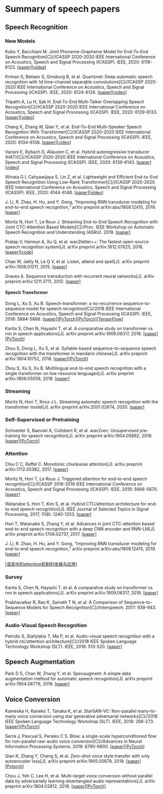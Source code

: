 # Summary of speech papers

## Speech Recognition

### New Models
Kubo Y, Bacchiani M. Joint Phoneme-Grapheme Model for End-To-End Speech Recognition[C]//ICASSP 2020-2020 IEEE International Conference on Acoustics, Speech and Signal Processing (ICASSP). IEEE, 2020: 6119-6123.
[[paper](https://storage.googleapis.com/pub-tools-public-publication-data/pdf/45885a679869bf40528dcf46cfd795a3003eeb5e.pdf)][[videa](https://2020.ieeeicassp-virtual.org/presentation/lecture/joint-phoneme-grapheme-model-end-end-speech-recognition)]

Kriman S, Beliaev S, Ginsburg B, et al. Quartznet: Deep automatic speech recognition with 1d time-channel separable convolutions[C]//ICASSP 2020-2020 IEEE International Conference on Acoustics, Speech and Signal Processing (ICASSP). IEEE, 2020: 6124-6128.
[[paper](https://arxiv.org/pdf/1910.10261)][[video](https://2020.ieeeicassp-virtual.org/presentation/lecture/quartznet-deep-automatic-speech-recognition-1d-time-channel-separable)]

Tripathi A, Lu H, Sak H. End-To-End Multi-Talker Overlapping Speech Recognition[C]//ICASSP 2020-2020 IEEE International Conference on Acoustics, Speech and Signal Processing (ICASSP). IEEE, 2020: 6129-6133.
[[paper](https://www.merl.com/publications/docs/TR2018-001.pdf)][[video](https://2020.ieeeicassp-virtual.org/presentation/lecture/end-end-multi-talker-overlapping-speech-recognition)]

Chang X, Zhang W, Qian Y, et al. End-To-End Multi-Speaker Speech Recognition With Transformer[C]//ICASSP 2020-2020 IEEE International Conference on Acoustics, Speech and Signal Processing (ICASSP). IEEE, 2020: 6134-6138.
[[paper](https://arxiv.org/pdf/2002.03921)][[video](https://www.youtube.com/watch?v=Mo2RRNgfU4g)]

Variani E, Rybach D, Allauzen C, et al. Hybrid autoregressive transducer (HAT)[C]//ICASSP 2020-2020 IEEE International Conference on Acoustics, Speech and Signal Processing (ICASSP). IEEE, 2020: 6139-6143.
[[paper](https://arxiv.org/pdf/2003.07705)][[video](https://2020.ieeeicassp-virtual.org/presentation/lecture/hybrid-autoregressive-transducer-hat)]

Winata G I, Cahyawijaya S, Lin Z, et al. Lightweight and Efficient End-to-End Speech Recognition Using Low-Rank Transformer[C]//ICASSP 2020-2020 IEEE International Conference on Acoustics, Speech and Signal Processing (ICASSP). IEEE, 2020: 6144-6148.
[[paper](https://arxiv.org/pdf/1910.13923)][[video](https://2020.ieeeicassp-virtual.org/presentation/lecture/lightweight-and-efficient-end-end-speech-recognition-using-low-rank)]

J. Li, R. Zhao, H. Hu, and Y. Gong, “Improving RNN transducer modeling for end-to-end speech recognition,” arXiv preprint arXiv:abs/1909.12415, 2019. 
[[paper](https://arxiv.org/pdf/1909.12415)]

Moritz N, Hori T, Le Roux J. Streaming End-to-End Speech Recognition with Joint CTC-Attention Based Models[C]//Proc. IEEE Workshop on Automatic Speech Recognition and Understanding (ASRU). 2019. 
[[paper](https://www.merl.com/publications/docs/TR2019-159.pdf)]

Pratap V, Hannun A, Xu Q, et al. wav2letter++: The fastest open-source speech recognition system[J]. arXiv preprint arXiv:1812.07625, 2018.
[[paper](https://arxiv.org/pdf/1812.07625)][[code](https://github.com/facebookresearch/wav2letter)]

Chan W, Jaitly N, Le Q V, et al. Listen, attend and spell[J]. arXiv preprint arXiv:1508.01211, 2015. 
[[paper](https://arxiv.org/abs/1508.01211)]

Graves A. Sequence transduction with recurrent neural networks[J]. arXiv preprint arXiv:1211.3711, 2012. 
[[paper](https://arxiv.org/abs/1211.3711)]

#### Speech Transformer
Dong L, Xu S, Xu B. Speech-transformer: a no-recurrence sequence-to-sequence model for speech recognition[C]//2018 IEEE International Conference on Acoustics, Speech and Signal Processing (ICASSP). IEEE, 2018: 5884-5888.
[[paper](http://150.162.46.34:8080/icassp2018/ICASSP18_USB/pdfs/0005884.pdf)][[PyTorch](https://github.com/kaituoxu/Speech-Transformer)][[PyTorch](https://github.com/ZhengkunTian/Speech-Tranformer-Pytorch)][[TensorFlow](https://github.com/xingchensong/Speech-Transformer-tf2.0)]

Karita S, Chen N, Hayashi T, et al. A comparative study on transformer vs rnn in speech applications[J]. arXiv preprint arXiv:1909.06317, 2019.
[[paper](https://arxiv.org/pdf/1909.06317)][[PyTorch](https://github.com/espnet/espnet)]

Zhou S, Dong L, Xu S, et al. Syllable-based sequence-to-sequence speech recognition with the transformer in mandarin chinese[J]. arXiv preprint arXiv:1804.10752, 2018.
[[paper](https://arxiv.org/pdf/1804.10752)][[PyTorch](https://github.com/gentaiscool/end2end-asr-pytorch)]

Zhou S, Xu S, Xu B. Multilingual end-to-end speech recognition with a single transformer on low-resource languages[J]. arXiv preprint arXiv:1806.05059, 2018.
[[paper](https://arxiv.org/pdf/1806.05059)]

### Streaming
Moritz N, Hori T, Roux J L. Streaming automatic speech recognition with the transformer model[J]. arXiv preprint arXiv:2001.02674, 2020. 
[[paper](https://arxiv.org/abs/2001.02674)]

### Self-Supervised or Pretraining
Schneider S, Baevski A, Collobert R, et al. wav2vec: Unsupervised pre-training for speech recognition[J]. arXiv preprint arXiv:1904.05862, 2019. 
[[paper](https://arxiv.org/pdf/1904.05862)][[PyTorch](https://github.com/pytorch/fairseq/blob/master/fairseq/models/wav2vec.py)]

### Attention
Chiu C C, Raffel C. Monotonic chunkwise attention[J]. arXiv preprint arXiv:1712.05382, 2017. 
[[paper](https://arxiv.org/pdf/1712.05382)]

Moritz N, Hori T, Le Roux J. Triggered attention for end-to-end speech recognition[C]//ICASSP 2019-2019 IEEE International Conference on Acoustics, Speech and Signal Processing (ICASSP). IEEE, 2019: 5666-5670. 
[[paper](http://www.merl.com/publications/docs/TR2019-015.pdf)]

Watanabe S, Hori T, Kim S, et al. Hybrid CTC/attention architecture for end-to-end speech recognition[J]. IEEE Journal of Selected Topics in Signal Processing, 2017, 11(8): 1240-1253. 
[[paper](http://www.merl.com/publications/docs/TR2017-190.pdf)]

Hori T, Watanabe S, Zhang Y, et al. Advances in joint CTC-attention based end-to-end speech recognition with a deep CNN encoder and RNN-LM[J]. arXiv preprint arXiv:1706.02737, 2017. 
[[paper](https://arxiv.org/pdf/1706.02737)]

J. Li, R. Zhao, H. Hu, and Y. Gong, “Improving RNN transducer modeling for end-to-end speech recognition,” arXiv preprint arXiv:abs/1909.12415, 2019. 
[[paper](https://arxiv.org/pdf/1909.12415)]

[[语音中的attention机制的发展与应用](https://github.com/aaaceo890/Attention)]

### Survey
Karita S, Chen N, Hayashi T, et al. A comparative study on transformer vs rnn in speech applications[J]. arXiv preprint arXiv:1909.06317, 2019. [[paper](https://arxiv.org/pdf/1909.06317)]

Prabhavalkar R, Rao K, Sainath T N, et al. A Comparison of Sequence-to-Sequence Models for Speech Recognition[C]//Interspeech. 2017: 939-943. [[paper](https://pdfs.semanticscholar.org/6cc6/8e8adf34b580f3f37d1bd267ee701974edde.pdf)]

### Audio-Visual Speech Recognition
Petridis S, Stafylakis T, Ma P, et al. Audio-visual speech recognition with a hybrid ctc/attention architecture[C]//2018 IEEE Spoken Language Technology Workshop (SLT). IEEE, 2018: 513-520. 
[[paper](https://arxiv.org/pdf/1810.00108)]

## Speech Augmentation
Park D S, Chan W, Zhang Y, et al. Specaugment: A simple data augmentation method for automatic speech recognition[J]. arXiv preprint arXiv:1904.08779, 2019. [[paper](https://arxiv.org/pdf/1904.08779.pdf?source=post_page---------------------------)]

## Voice Conversion
Kameoka H, Kaneko T, Tanaka K, et al. StarGAN-VC: Non-parallel many-to-many voice conversion using star generative adversarial networks[C]//2018 IEEE Spoken Language Technology Workshop (SLT). IEEE, 2018: 266-273.
[[paper](https://arxiv.org/pdf/1806.02169)][[PyTorch](https://github.com/liusongxiang/StarGAN-Voice-Conversion)]

Serrà J, Pascual S, Perales C S. Blow: a single-scale hyperconditioned flow for non-parallel raw-audio voice conversion[C]//Advances in Neural Information Processing Systems. 2019: 6790-6800.
[[paper](http://papers.nips.cc/paper/8904-blow-a-single-scale-hyperconditioned-flow-for-non-parallel-raw-audio-voice-conversion.pdf)][[PyTorch](https://github.com/joansj/blow)]

Qian K, Zhang Y, Chang S, et al. Zero-shot voice style transfer with only autoencoder loss[J]. arXiv preprint arXiv:1905.05879, 2019.
[[paper](https://arxiv.org/pdf/1905.05879)][[Pytorch](https://github.com/liusongxiang/StarGAN-Voice-Conversion)]

Chou J, Yeh C, Lee H, et al. Multi-target voice conversion without parallel data by adversarially learning disentangled audio representations[J]. arXiv preprint arXiv:1804.02812, 2018.
[[paper](https://arxiv.org/pdf/1804.02812)][[PyTorch](https://github.com/jjery2243542/voice_conversion)]

